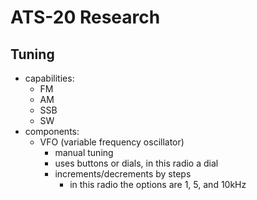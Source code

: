 # ATS-20 Research

## Tuning
- capabilities:
    - FM
    - AM
    - SSB
    - SW
- components:
    - VFO (variable frequency oscillator)
        - manual tuning
        - uses buttons or dials, in this radio a dial
        - increments/decrements by steps
            - in  this radio the options are 1, 5, and 10kHz
